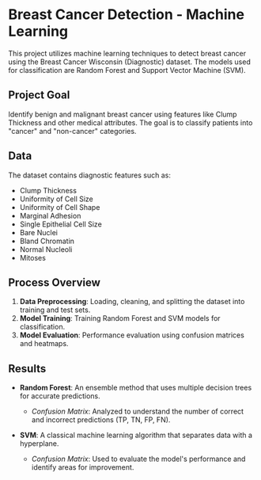 # Breast Cancer Detection - Machine Learning

This project utilizes machine learning techniques to detect breast cancer using the Breast Cancer Wisconsin (Diagnostic) dataset. The models used for classification are Random Forest and Support Vector Machine (SVM).

## Project Goal
Identify benign and malignant breast cancer using features like Clump Thickness and other medical attributes. The goal is to classify patients into "cancer" and "non-cancer" categories.

## Data
The dataset contains diagnostic features such as:
- Clump Thickness
- Uniformity of Cell Size
- Uniformity of Cell Shape
- Marginal Adhesion
- Single Epithelial Cell Size
- Bare Nuclei
- Bland Chromatin
- Normal Nucleoli
- Mitoses

## Process Overview
1. **Data Preprocessing**: Loading, cleaning, and splitting the dataset into training and test sets.
2. **Model Training**: Training Random Forest and SVM models for classification.
3. **Model Evaluation**: Performance evaluation using confusion matrices and heatmaps.

## Results
- **Random Forest**: An ensemble method that uses multiple decision trees for accurate predictions.
  - *Confusion Matrix*: Analyzed to understand the number of correct and incorrect predictions (TP, TN, FP, FN).
  
- **SVM**: A classical machine learning algorithm that separates data with a hyperplane.
  - *Confusion Matrix*: Used to evaluate the model's performance and identify areas for improvement.

